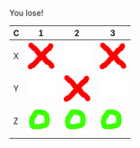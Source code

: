 You lose!

| C | 1 | 2 | 3 |
| - | - | - | - |
| X | ![](https://github.com/tailsjs/tailsjs/raw/master/icons/tictactoe/x.png) | ![](https://github.com/tailsjs/tailsjs/raw/master/icons/tictactoe/blank.png) | ![](https://github.com/tailsjs/tailsjs/raw/master/icons/tictactoe/x.png) |
| Y | ![](https://github.com/tailsjs/tailsjs/raw/master/icons/tictactoe/blank.png) | ![](https://github.com/tailsjs/tailsjs/raw/master/icons/tictactoe/x.png) | ![](https://github.com/tailsjs/tailsjs/raw/master/icons/tictactoe/blank.png) |
| Z | ![](https://github.com/tailsjs/tailsjs/raw/master/icons/tictactoe/o.png) | ![](https://github.com/tailsjs/tailsjs/raw/master/icons/tictactoe/o.png) | ![](https://github.com/tailsjs/tailsjs/raw/master/icons/tictactoe/o.png) |